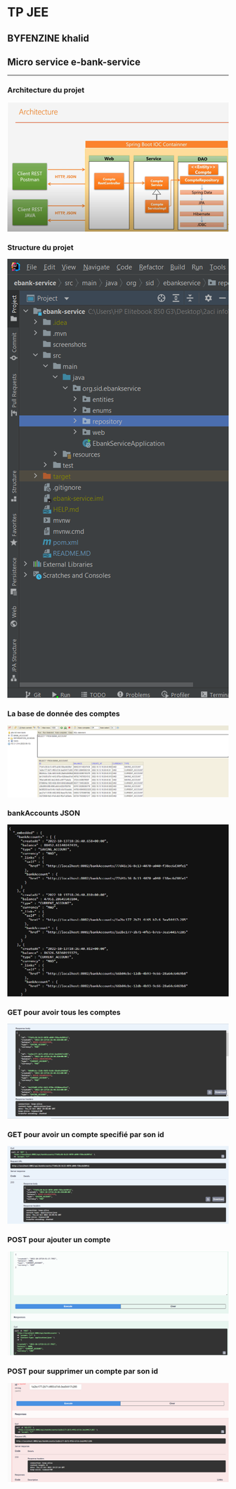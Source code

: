 <h1>TP JEE </h1> <h2>BYFENZINE khalid</h2>

<h2>Micro service e-bank-service</h2>
<hr>
<h3>Architecture du projet</h3>
<img src="screenshots/architecture.png">

<h3>Structure du projet</h3>
<img src="screenshots/structure.png">
<br>
<h3>La base de donnée des comptes</h3>
<img src="screenshots/bdd.png">
<br>
<h3>bankAccounts JSON</h3>
<img src="screenshots/bankAccounts.png">
<br>
<h3>GET pour avoir tous les comptes</h3>
<img src="screenshots/GETALL.png">
<br>
<h3>GET pour avoir un compte specifié par son id</h3>
<img src="screenshots/GETID.png">
<br>
<h3>POST pour ajouter un compte</h3>
<img src="screenshots/POST.png">
<br>
<h3>POST pour supprimer un compte par son id</h3>
<img src="screenshots/DELETE.png">


